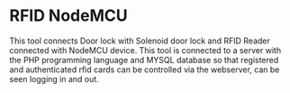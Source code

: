 
# RFID NodeMCU

This tool connects Door lock with Solenoid door lock and RFID Reader connected with NodeMCU device. This tool is connected to a server with the PHP programming language and MYSQL database so that registered and authenticated rfid cards can be controlled via the webserver, can be seen logging in and out. 


